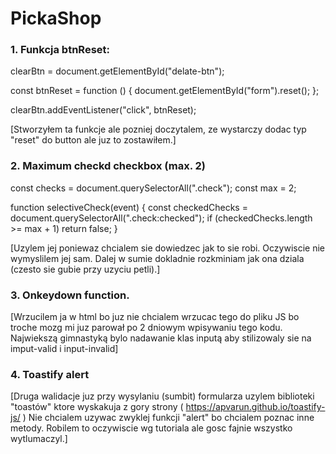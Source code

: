 # PickaShop


### 1. Funkcja btnReset:

clearBtn = document.getElementById("delate-btn");

const btnReset = function () {
  document.getElementById("form").reset();
};

clearBtn.addEventListener("click", btnReset);


[Stworzyłem ta funkcje ale pozniej doczytalem, ze wystarczy dodac typ "reset" do button ale juz to zostawiłem.]

### 2. Maximum checkd checkbox (max. 2)

const checks = document.querySelectorAll(".check");
const max = 2;

function selectiveCheck(event) {
  const checkedChecks = document.querySelectorAll(".check:checked");
  if (checkedChecks.length >= max + 1) return false;
}

[Uzylem jej poniewaz chcialem sie dowiedzec jak to sie robi. Oczywiscie nie wymyslilem jej sam. Dalej w sumie dokladnie rozkminiam jak ona dziala (czesto sie gubie przy uzyciu petli).]

### 3. Onkeydown function. 

[Wrzucilem ja w html bo juz nie chcialem wrzucac tego do pliku JS bo troche mozg mi juz parował po 2 dniowym wpisywaniu tego kodu. Najwiekszą gimnastyką bylo nadawanie klas inputą aby stilizowaly sie na imput-valid i input-invalid]

### 4. Toastify alert

[Druga walidacje juz przy wysylaniu (sumbit) formularza uzylem biblioteki "toastów" ktore wyskakuja z gory strony ( https://apvarun.github.io/toastify-js/ ) Nie chcialem uzywac zwyklej funkcji "alert" bo chcialem poznac inne metody. Robilem to oczywiscie wg tutoriala ale gosc fajnie wszystko wytlumaczyl.]
